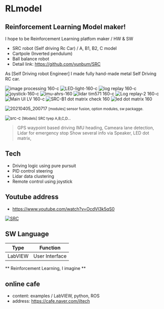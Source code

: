# RLmodel
## Reinforcement Learning Model maker!

I hope to be Reinforcement Learning platfom maker / HW & SW
- SRC robot (Self driving Rc Car) / A, B1, B2, C model
- Cartpole (Inverted pendulum)
- Ball balance robot
- Detail link: https://github.com/yunbum/SRC

As [Self Driving robot Engineer] I made fully hand-made metal Self Driving RC car.

![image processing 160-c](https://user-images.githubusercontent.com/32663016/114257381-adb31300-99fa-11eb-90b2-57a7fb8b82c7.gif) ![LED-light-160-c](https://user-images.githubusercontent.com/32663016/114257482-59f4f980-99fb-11eb-8674-71499f57c0c6.gif)
![log replay 160-c](https://user-images.githubusercontent.com/32663016/114257416-e226cf00-99fa-11eb-8655-66ba58ff0f10.gif) ![joystick-160-c](https://user-images.githubusercontent.com/32663016/114257581-e99aa800-99fb-11eb-80af-da88f095bed0.gif) ![imu-ahrs-160](https://user-images.githubusercontent.com/32663016/114257636-4eee9900-99fc-11eb-9eea-5b2890e479a3.gif) ![lidar tim571 160-c](https://user-images.githubusercontent.com/32663016/114258252-4d26d480-9a00-11eb-8abc-1d00f7622237.gif) ![Log replay-2 160-c](https://user-images.githubusercontent.com/32663016/114258914-13a49800-9a05-11eb-9063-70b9dd63f81b.gif) ![Main UI LV 160-c](https://user-images.githubusercontent.com/32663016/114259825-db548800-9a0b-11eb-873d-3fdf2ec07158.gif) ![SRC-B1 dot matrix check 160](https://user-images.githubusercontent.com/32663016/114260465-017c2700-9a10-11eb-8645-e4bc459dd39d.gif) ![led dot matrix 160](https://user-images.githubusercontent.com/32663016/114260581-d0e8bd00-9a10-11eb-8ba6-9ad319d76029.gif)


![20210405_200717](https://user-images.githubusercontent.com/32663016/114026182-e9da5c80-98b0-11eb-9c20-123c9f9d5dd1.png)
<small>[modules] sensor fusion, option modules, sw packagge.</small>

![src-c](https://user-images.githubusercontent.com/32663016/114396444-8d40af80-9bd8-11eb-851b-3341e070fbdc.jpg)
<small>[Models] SRC tyep A,B,C,D...</small>

>GPS waypoint based driving
>IMU heading, Cameara lane detection, Lidar for emergency stop
>Show several info via Speaker, LED dot matrix,

## Tech
- Driving logic using pure pursuit
- PID control steering
- Lidar data clustering
- Remote control using joystick

## Youtube address
- https://www.youtube.com/watch?v=OcdVl3k5qS0

[![SRC](http://img.youtube.com/vi/OcdVl3k5qS0/0.jpg)](https://youtu.be/OcdVl3k5qS0=0s) 

## SW Language
| Type | Function |
|------|-------|
| LabVIEW | User Interface |

** Reinforcement Learning, I imagine **

## online cafe
- content: examples / LabVIEW, python, ROS
- address: https://cafe.naver.com/iltech





